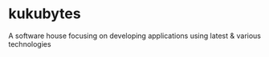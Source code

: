 # kukubytes
A software house focusing on developing applications using latest &amp; various technologies
